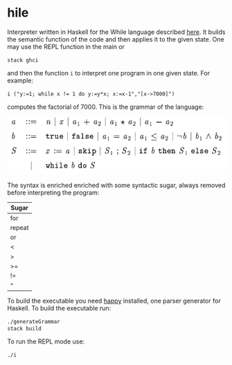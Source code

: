 # hile

Interpreter written in Haskell for the While language described [here](http://www.daimi.au.dk/~bra8130/Wiley_book/wiley.pdf). It builds the semantic function of the code and then applies it to the given state. One may use the REPL function in the main or

```
stack ghci
```

and then the function `i` to interpret one program in one given state. For example:

```
i ("y:=1; while x != 1 do y:=y*x; x:=x-1","[x->7000]")
```

computes the factorial of 7000. This is the grammar of the language: 

![alt text](grammar.png "Logo Title Text 1")

The syntax is enriched enriched with some syntactic sugar, always removed before interpreting the program:

| Sugar        |
| ------------- |
| for       | 
| repeat      | 
| or | 
| < |
| > |
| >= |
| != |
| ^ |

To build the executable you need [happy](https://www.haskell.org/happy/) installed, one parser generator for Haskell. To build the executable run:

```
./generateGrammar
stack build
```

To run the REPL mode use:

```
./i
```